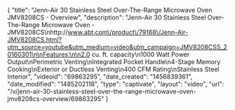 {
    "title": "Jenn-Air 30 Stainless Steel Over-The-Range Microwave Oven JMV8208CS - Overview",
    "description": "Jenn-Air 30 Stainless Steel Over-The-Range Microwave Oven - JMV8208CS\nhttp:\/\/www.abt.com\/product\/79168\/Jenn-Air-JMV8208CS.html?utm_source=youtube&utm_medium=video&utm_campaign=JMV8208CSS_20160301\n\nFeatures:\n\n2.0 cu. ft. capacity\n1000 Watt Power Output\nPerimetric Venting\nIntegrated Pocket Handle\n4-Stage Memory Cooking\nExterior or Ductless Venting\n400 CFM Rating\nStainless Steel Interior",
    "videoid": "69863295",
    "date_created": "1456839361",
    "date_modified": "1485202118",
    "type": "captivate",
    "layout": "video",
    "url": "\/v\/jenn-air-30-stainless-steel-over-the-range-microwave-oven-jmv8208cs-overview\/69863295"
}